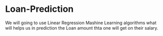 # Loan-Prediction
We will going to use Linear Regression Mashine Learning algorithms what will helps us in prediction the Loan amount thta one will get on their salary.
